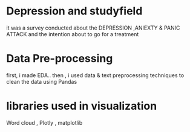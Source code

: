 # Depression and studyfield
it was a survey conducted about the DEPRESSION ,ANIEXTY & PANIC ATTACK  and the intention about to go for a treatment
# Data Pre-processing
first, i made EDA..
then , i used data & text preprocessing techniques to clean the data using Pandas
# libraries used in visualization
Word cloud , Plotly , matplotlib
